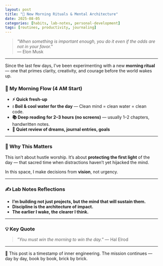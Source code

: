 ```yaml
---
layout: post
title: "🌅 New Morning Rituals & Mental Architecture"
date: 2025-08-05
categories: [habits, lab-notes, personal-development]
tags: [routines, productivity, journaling]
---
```


> _"When something is important enough, you do it even if the odds are not in your favor."_  
> — Elon Musk

---

Since the last few days, I’ve been experimenting with a new **morning ritual** — one that primes clarity, creativity, and courage before the world wakes up.

### 🔁 My Morning Flow (4 AM Start)

- **⚡️ Quick fresh-up**
- **💧 Boil & cool water for the day** — Clean mind = clean water = clean code.
- **📚 Deep reading for 2–3 hours (no screens)** — usually 1–2 chapters, handwritten notes.
- **🧘 Quiet review of dreams, journal entries, goals**

---

### 🌄 Why This Matters

This isn’t about hustle worship. It’s about **protecting the first light** of the day — that sacred time when distractions haven’t yet hijacked the mind.

In this space, I make decisions from **vision**, not urgency.

---

### ✍️ Lab Notes Reflections

- **I’m building not just projects, but the mind that will sustain them.**
- **Discipline is the architecture of impact.**
- **The earlier I wake, the clearer I think.**

---

### 💡 Key Quote

> _"You must win the morning to win the day."_ — Hal Elrod

---

📘 This post is a timestamp of inner engineering. The mission continues — day by day, book by book, brick by brick.

